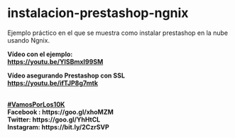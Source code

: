 # instalacion-prestashop-ngnix
Ejemplo práctico en el que se muestra como instalar prestashop en la nube usando Ngnix.


<b>Vídeo con el ejemplo:</b><br>
<b>https://youtu.be/YISBmxI99SM</b><br>

<b>Vídeo asegurando Prestashop con SSL</b><br>
<b>https://youtu.be/ifTJP8g7mtk</b><br>

<br>
<b><a href="https://goo.gl/v2Oej4" target="_blank">#VamosPorLos10K</a><b>
<br>
Facebook : https://goo.gl/xhoMZM<br>
Twitter: https://goo.gl/YhHtCL<br>
Instagram: https://bit.ly/2CzrSVP<br>
